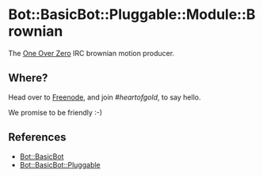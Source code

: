 # Bot::BasicBot::Pluggable::Module::Brownian

The [One Over Zero](http://oneoeverzero.org/) IRC brownian motion producer.

## Where?

Head over to [Freenode](http://freenode.net/), and join *#heartofgold*, to say hello.

We promise to be friendly :-)

## References

 - [Bot::BasicBot](https://metacpan.org/module/Bot::BasicBot)
 - [Bot::BasicBot::Pluggable](https://metacpan.org/module/Bot::BasicBot::Pluggable)

